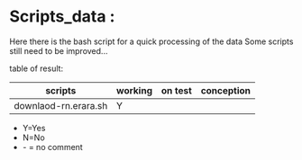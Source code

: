 # Scripts_data : 

Here there is the bash script for a quick processing of the data
Some scripts still need to be improved...

table of result: 

| scripts                      | working | on test | conception |
|------------------------------|---------|---------|------------|
|downlaod-rn.erara.sh          |Y        |         |            |

* Y=Yes
* N=No
* \- = no comment
